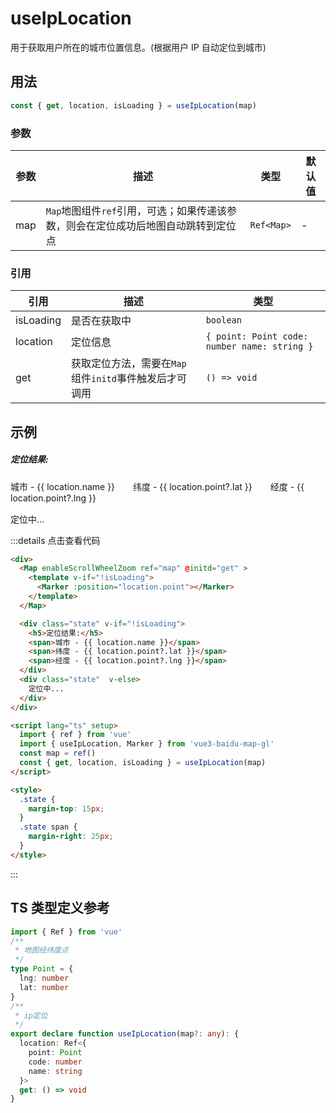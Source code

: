 # useIpLocation <Badge type="tip" text="^0.0.33" />

用于获取用户所在的城市位置信息。(根据用户 IP 自动定位到城市)

## 用法

```ts
const { get, location, isLoading } = useIpLocation(map)
```

### 参数

| 参数 | 描述                                                                               | 类型       | 默认值 |
| ---- | ---------------------------------------------------------------------------------- | ---------- | ------ |
| map  | `Map`地图组件`ref`引用，可选；如果传递该参数，则会在定位成功后地图自动跳转到定位点 | `Ref<Map>` | -      |

### 引用

| 引用      | 描述                                                   | 类型                                          |
| --------- | ------------------------------------------------------ | --------------------------------------------- |
| isLoading | 是否在获取中                                           | `boolean`                                     |
| location  | 定位信息                                               | `{ point: Point code: number name: string }` |
| get       | 获取定位方法，需要在`Map`组件`initd`事件触发后才可调用 | `() => void`                                  |

## 示例

<div>
  <Map enableScrollWheelZoom ref="map" @initd="get" >
    <template v-if="!isLoading">
      <Marker :position="location.point"></Marker>
    </template>
  </Map>
  <div class="state" v-if="!isLoading">
    <h5>定位结果:</h5>
    <span>城市 - {{ location.name }}</span>
    <span>纬度 - {{ location.point?.lat }}</span>
    <span>经度 - {{ location.point?.lng }}</span>
  </div>
  <div class="state"  v-else>
    定位中...
  </div>
</div>

<script lang="ts" setup>
  import { ref } from 'vue'
  import { useIpLocation } from '../../../packages'
  const map = ref()
  const { get, location, isLoading } = useIpLocation(map)
</script>

<style>
  .state {
    margin-top: 15px;
  }
  .state span {
    margin-right: 25px;
  }
</style>

:::details 点击查看代码

<!-- prettier-ignore -->
```html
<div>
  <Map enableScrollWheelZoom ref="map" @initd="get" >
    <template v-if="!isLoading">
      <Marker :position="location.point"></Marker>
    </template>
  </Map>

  <div class="state" v-if="!isLoading">
    <h5>定位结果:</h5>
    <span>城市 - {{ location.name }}</span>
    <span>纬度 - {{ location.point?.lat }}</span>
    <span>经度 - {{ location.point?.lng }}</span>
  </div>
  <div class="state"  v-else>
    定位中...
  </div>
</div>

<script lang="ts" setup>
  import { ref } from 'vue'
  import { useIpLocation, Marker } from 'vue3-baidu-map-gl'
  const map = ref()
  const { get, location, isLoading } = useIpLocation(map)
</script>

<style>
  .state {
    margin-top: 15px;
  }
  .state span {
    margin-right: 25px;
  }
</style>
```

:::

## TS 类型定义参考

```ts
import { Ref } from 'vue'
/**
 * 地图经纬度点
 */
type Point = {
  lng: number
  lat: number
}
/**
 * ip定位
 */
export declare function useIpLocation(map?: any): {
  location: Ref<{
    point: Point
    code: number
    name: string
  }>
  get: () => void
}
```
